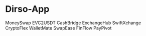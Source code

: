 # Dirso-App
MoneySwap EVC2USDT CashBridge ExchangeHub SwiftXchange CryptoFlex WalletMate SwapEase FinFlow PayPivot
